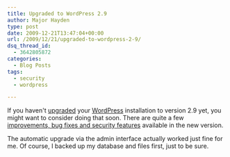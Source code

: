 ```yaml
---
title: Upgraded to WordPress 2.9
author: Major Hayden
type: post
date: 2009-12-21T13:47:04+00:00
url: /2009/12/21/upgraded-to-wordpress-2-9/
dsq_thread_id:
  - 3642805872
categories:
  - Blog Posts
tags:
  - security
  - wordpress

---
```

If you haven't [upgraded][1] your [WordPress][2] installation to version 2.9 yet, you might want to consider doing that soon. There are quite a few [improvements, bug fixes and security features][3] available in the new version.

The automatic upgrade via the admin interface actually worked just fine for me. Of course, I backed up my database and files first, just to be sure.

 [1]: http://codex.wordpress.org/Upgrading_WordPress
 [2]: http://wordpress.org/
 [3]: http://core.trac.wordpress.org/query?status=closed&milestone=2.9
